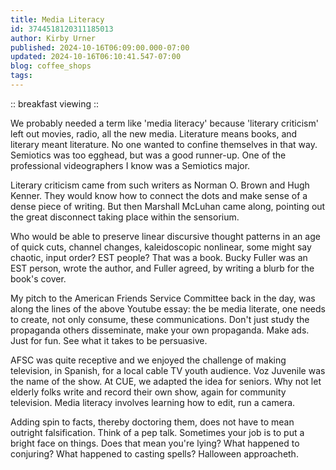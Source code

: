 ```yaml
---
title: Media Literacy
id: 3744518120311185013
author: Kirby Urner
published: 2024-10-16T06:09:00.000-07:00
updated: 2024-10-16T06:10:41.547-07:00
blog: coffee_shops
tags: 
---
```


:: breakfast viewing ::

We probably needed a term like 'media literacy' because 'literary criticism' left out movies, radio, all the new media. Literature means books, and literary meant literature. No one wanted to confine themselves in that way. Semiotics was too egghead, but was a good runner-up. One of the professional videographers I know was a Semiotics major.

Literary criticism came from such writers as Norman O. Brown and Hugh Kenner. They would know how to connect the dots and make sense of a dense piece of writing. But then Marshall McLuhan came along, pointing out the great disconnect taking place within the sensorium. 

Who would be able to preserve linear discursive thought patterns in an age of quick cuts, channel changes, kaleidoscopic nonlinear, some might say chaotic, input order? EST people? That was a book. Bucky Fuller was an EST person, wrote the author, and Fuller agreed, by writing a blurb for the book's cover.

My pitch to the American Friends Service Committee back in the day, was along the lines of the above Youtube essay: the be media literate, one needs to create, not only consume, these communications. Don't just study the propaganda others disseminate, make your own propaganda. Make ads. Just for fun. See what it takes to be persuasive.

AFSC was quite receptive and we enjoyed the challenge of making television, in Spanish, for a local cable TV youth audience. Voz Juvenile was the name of the show. At CUE, we adapted the idea for seniors. Why not let elderly folks write and record their own show, again for community television. Media literacy involves learning how to edit, run a camera.

Adding spin to facts, thereby doctoring them, does not have to mean outright falsification. Think of a pep talk. Sometimes your job is to put a bright face on things. Does that mean you're lying? What happened to conjuring? What happened to casting spells? Halloween approacheth.
[](https://blogger.googleusercontent.com/img/b/R29vZ2xl/AVvXsEjR0AJbJnLeFEO8lxZKJ9HAiTlQ-wqv3kfjCTWbrpuu3-mDdaABewWnKHAB54MohcK2IZ5BN1bjAHYjr6XJ-w08e6IG86Ky5ey4my1A7aanE9Hc-o7vSqHekLYgsPw8Yeb6j8gQ1Y1zNE27tkHeCM4BqjV0ZXfxixQbSBLrFHhPCMiT6gB4XYZDMbkMfhHD/s1144/world_game_room_1.png)